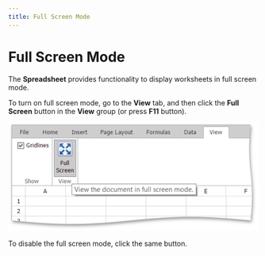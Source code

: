 ```yaml
---
title: Full Screen Mode
---
```

# Full Screen Mode
The **Spreadsheet** provides functionality to display worksheets in full screen mode.

To turn on full screen mode, go to the **View** tab, and then click the **Full Screen** button in the **View** group (or press **F11** button).

![EUD_ASPxSpreadsheet_View_FullScreen](../../../images/Img117685.png)

To disable the full screen mode, click the same button.